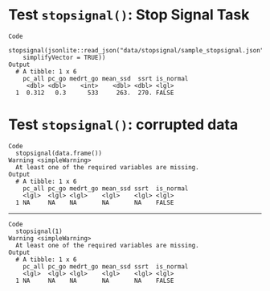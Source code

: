 # Test `stopsignal()`: Stop Signal Task

    Code
      stopsignal(jsonlite::read_json("data/stopsignal/sample_stopsignal.json",
        simplifyVector = TRUE))
    Output
      # A tibble: 1 x 6
        pc_all pc_go medrt_go mean_ssd  ssrt is_normal
         <dbl> <dbl>    <int>    <dbl> <dbl> <lgl>    
      1  0.312   0.3      533     263.  270. FALSE    

# Test `stopsignal()`: corrupted data

    Code
      stopsignal(data.frame())
    Warning <simpleWarning>
      At least one of the required variables are missing.
    Output
      # A tibble: 1 x 6
        pc_all pc_go medrt_go mean_ssd ssrt  is_normal
        <lgl>  <lgl> <lgl>    <lgl>    <lgl> <lgl>    
      1 NA     NA    NA       NA       NA    FALSE    

---

    Code
      stopsignal(1)
    Warning <simpleWarning>
      At least one of the required variables are missing.
    Output
      # A tibble: 1 x 6
        pc_all pc_go medrt_go mean_ssd ssrt  is_normal
        <lgl>  <lgl> <lgl>    <lgl>    <lgl> <lgl>    
      1 NA     NA    NA       NA       NA    FALSE    

